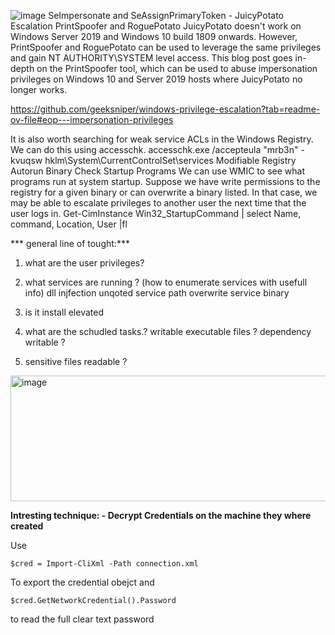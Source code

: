 ![image](https://github.com/user-attachments/assets/55b7ea1b-ab2b-4343-afb9-f2a187c4661c)
SeImpersonate and SeAssignPrimaryToken - JuicyPotato Escalation
PrintSpoofer and RoguePotato
JuicyPotato doesn't work on Windows Server 2019 and Windows 10 build 1809 onwards. However, PrintSpoofer and RoguePotato can be used to leverage the same privileges and gain NT AUTHORITY\SYSTEM level access. This blog post goes in-depth on the PrintSpoofer tool, which can be used to abuse impersonation privileges on Windows 10 and Server 2019 hosts where JuicyPotato no longer works.


https://github.com/geeksniper/windows-privilege-escalation?tab=readme-ov-file#eop---impersonation-privileges

It is also worth searching for weak service ACLs in the Windows Registry. We can do this using accesschk.
accesschk.exe /accepteula "mrb3n" -kvuqsw hklm\System\CurrentControlSet\services
Modifiable Registry Autorun Binary
Check Startup Programs
We can use WMIC to see what programs run at system startup. Suppose we have write permissions to the registry for a given binary or can overwrite a binary listed. In that case, we may be able to escalate privileges to another user the next time that the user logs in.
Get-CimInstance Win32_StartupCommand | select Name, command, Location, User |fl

*** general line of tought:*** 
1. what are the user privileges?
2. what services are running ? (how to enumerate services with usefull info)
   dll injfection
   unqoted service path
   overwrite service binary
   
4. is it install elevated
5. what are the schudled tasks.?
   writable executable files ?
   dependency writable ?
7. sensitive files readable ? 

<img width="738" height="201" alt="image" src="https://github.com/user-attachments/assets/80a68fe7-9345-46f8-8527-3bcbaafffb2e" />


**Intresting technique: - Decrypt Credentials on the machine they where created**

Use  

```
$cred = Import-CliXml -Path connection.xml 
```

To export the credential obejct and 

```
$cred.GetNetworkCredential().Password 
```
to read the full clear text password 

